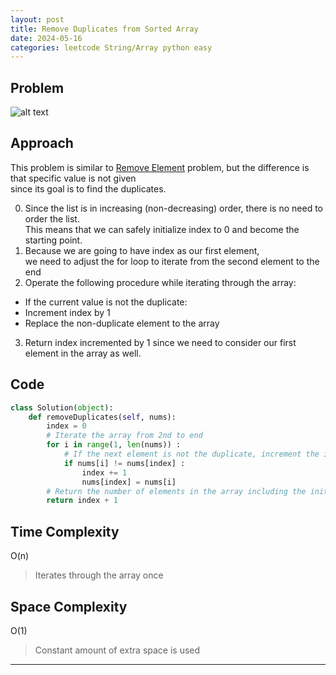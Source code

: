 ```yaml
---
layout: post
title: Remove Duplicates from Sorted Array
date: 2024-05-16
categories: leetcode String/Array python easy
---
```

## Problem
![alt text](/blog/public/img/RemoveDuplicatesfromSortedArray.png)

## Approach
This problem is similar to <a href="https://dyuk01.github.io/blog/leetcode/string/array/python/2024/05/15/RemoveElement.html">Remove Element</a> problem, but the difference is that specific value is not given  
since its goal is to find the duplicates.

0. Since the list is in increasing (non-decreasing) order, there is no need to order the list.  
This means that we can safely initialize index to 0 and become the starting point.
1. Because we are going to have index as our first element,  
we need to adjust the for loop to iterate from the second element to the end
2. Operate the following procedure while iterating through the array:
- If the current value is not the duplicate: 
- Increment index by 1
- Replace the non-duplicate element to the array
3. Return index incremented by 1 since we need to consider our first element in the array as well.

## Code
```python
class Solution(object):
    def removeDuplicates(self, nums):
        index = 0
        # Iterate the array from 2nd to end 
        for i in range(1, len(nums)) :
            # If the next element is not the duplicate, increment the index and add it to the array 
            if nums[i] != nums[index] :
                index += 1
                nums[index] = nums[i]
        # Return the number of elements in the array including the initial element
        return index + 1
```
## Time Complexity
O(n)
> Iterates through the array once 

## Space Complexity
O(1)
> Constant amount of extra space is used  

---